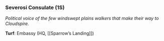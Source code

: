---
---

### Severosi Consulate (1S)
*Political voice of the few windswept plains walkers that make their way to Cloudspire.*

**Turf**: Embassy (HQ, [[Sparrow’s Landing]])